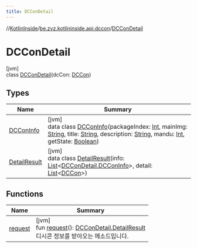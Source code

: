 ```yaml
---
title: DCConDetail
---
```

//[KotlinInside](../../../index.html)/[be.zvz.kotlininside.api.dccon](../index.html)/[DCConDetail](index.html)



# DCConDetail



[jvm]\
class [DCConDetail](index.html)(dcCon: [DCCon](../../be.zvz.kotlininside.api.type/-d-c-con/index.html))



## Types


| Name | Summary |
|---|---|
| [DCConInfo](-d-c-con-info/index.html) | [jvm]<br>data class [DCConInfo](-d-c-con-info/index.html)(packageIndex: [Int](https://kotlinlang.org/api/latest/jvm/stdlib/kotlin/-int/index.html), mainImg: [String](https://kotlinlang.org/api/latest/jvm/stdlib/kotlin/-string/index.html), title: [String](https://kotlinlang.org/api/latest/jvm/stdlib/kotlin/-string/index.html), description: [String](https://kotlinlang.org/api/latest/jvm/stdlib/kotlin/-string/index.html), mandu: [Int](https://kotlinlang.org/api/latest/jvm/stdlib/kotlin/-int/index.html), getState: [Boolean](https://kotlinlang.org/api/latest/jvm/stdlib/kotlin/-boolean/index.html)) |
| [DetailResult](-detail-result/index.html) | [jvm]<br>data class [DetailResult](-detail-result/index.html)(info: [List](https://kotlinlang.org/api/latest/jvm/stdlib/kotlin.collections/-list/index.html)&lt;[DCConDetail.DCConInfo](-d-c-con-info/index.html)&gt;, detail: [List](https://kotlinlang.org/api/latest/jvm/stdlib/kotlin.collections/-list/index.html)&lt;[DCCon](../../be.zvz.kotlininside.api.type/-d-c-con/index.html)&gt;) |


## Functions


| Name | Summary |
|---|---|
| [request](request.html) | [jvm]<br>fun [request](request.html)(): [DCConDetail.DetailResult](-detail-result/index.html)<br>디시콘 정보를 받아오는 메소드입니다. |

